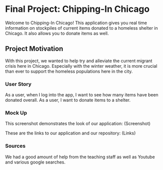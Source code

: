 # Final Project: Chipping-In Chicago

Welcome to Chipping-In Chicago! This application gives you real time information on stockpiles of current items donated to a homeless shelter in Chicago. It also allows you to donate items as well.

## Project Motivation

With this project, we wanted to help try and alleviate the current migrant crisis here in Chicago. Especially with the winter weather, it is more crucial than ever to support the homeless populations here in the city.

### User Story

As a user, when I log into the app, I want to see how many items have been donated overall.
As a user, I want to donate items to a shelter.

### Mock Up

This screenshot demonstrates the look of our application:
(Screenshot)

These are the links to our application and our repository:
(Links)

### Sources

We had a good amount of help from the teaching staff as well as Youtube and various google searches. 


